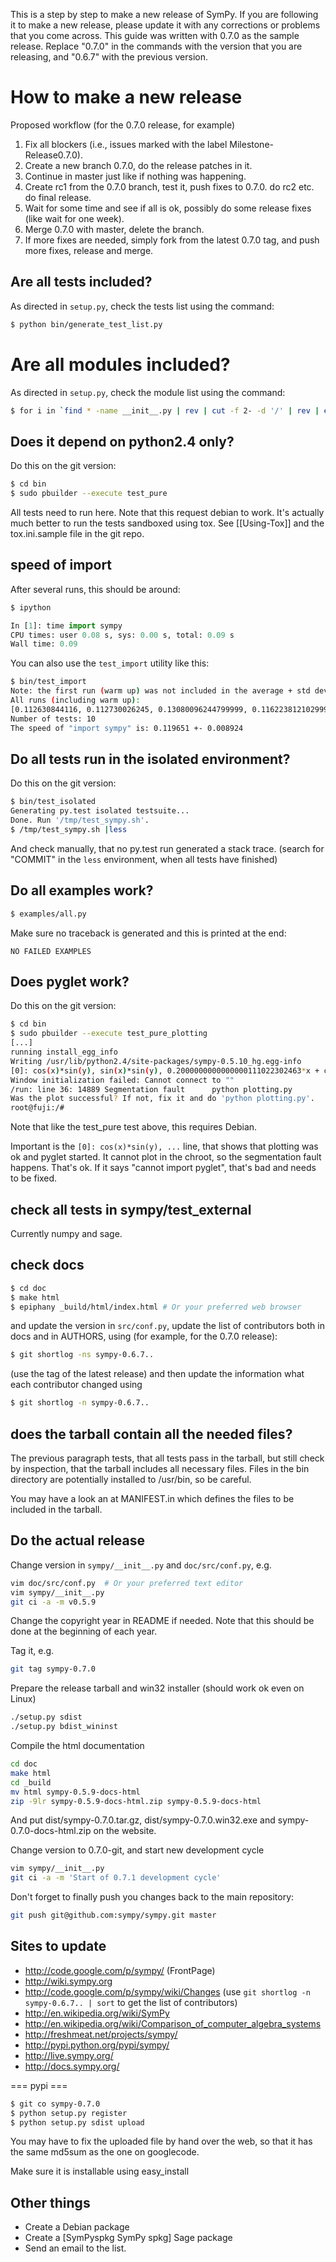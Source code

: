 This is a step by step to make a new release of SymPy.  If you are following it to make a new release, please update it with any corrections or problems that you come across.  This guide was written with 0.7.0 as the sample release.  Replace "0.7.0" in the commands with the version that you are releasing, and "0.6.7" with the previous version.

# How to make a new release 

Proposed workflow (for the 0.7.0 release, for example)

1. Fix all blockers (i.e., issues marked with the label Milestone-Release0.7.0).
2. Create a new branch 0.7.0, do the release patches in it.
3. Continue in master just like if nothing was happening.
4. Create rc1 from the 0.7.0 branch, test it, push fixes to 0.7.0. do rc2 etc. do final release.
5. Wait for some time and see if all is ok, possibly do some release fixes (like wait for one week).
6. Merge 0.7.0 with master, delete the branch.
7. If more fixes are needed, simply fork from the latest 0.7.0 tag, and push more fixes, release and merge.

## Are all tests included?

As directed in `setup.py`, check the tests list using the command:
```bash
$ python bin/generate_test_list.py
```

# Are all modules included?

As directed in `setup.py`, check the module list using the command:

```bash
$ for i in `find * -name __init__.py | rev | cut -f 2- -d '/' | rev | egrep -v "^sympy$ | thirdparty" `; do echo "'${i//\//.}',"; done | sort
```

## Does it depend on python2.4 only?

Do this on the git version:

``` bash
$ cd bin
$ sudo pbuilder --execute test_pure
```

All tests need to run here.  Note that this request debian to work.  It's actually much better to run the tests sandboxed using tox.  See [[Using-Tox]] and the tox.ini.sample file in the git repo.

## speed of import

After several runs, this should be around:

``` python
$ ipython 

In [1]: time import sympy
CPU times: user 0.08 s, sys: 0.00 s, total: 0.09 s
Wall time: 0.09
```

You can also use the `test_import` utility like this:

``` bash
$ bin/test_import 
Note: the first run (warm up) was not included in the average + std dev
All runs (including warm up):
[0.112630844116, 0.112730026245, 0.13080096244799999, 0.11622381210299999, 0.113546848297, 0.13612699508699999, 0.115744113922, 0.112670898438, 0.11331987381, 0.13219594955399999, 0.113155126572]
Number of tests: 10
The speed of "import sympy" is: 0.119651 +- 0.008924
```

## Do all tests run in the isolated environment?

Do this on the git version:

``` bash
$ bin/test_isolated 
Generating py.test isolated testsuite...
Done. Run '/tmp/test_sympy.sh'.
$ /tmp/test_sympy.sh |less
```

And check manually, that no py.test run generated a stack trace. (search for "COMMIT" in the `less` environment, when all tests have finished)

## Do all examples work?

```bash
$ examples/all.py
```

Make sure no traceback is generated and this is printed at the end:

```
NO FAILED EXAMPLES
```


## Does pyglet work?

Do this on the git version:

``` bash
$ cd bin
$ sudo pbuilder --execute test_pure_plotting
[...]
running install_egg_info
Writing /usr/lib/python2.4/site-packages/sympy-0.5.10_hg.egg-info
[0]: cos(x)*sin(y), sin(x)*sin(y), 0.2000000000000000111022302463*x + cos(y) + log(tan((1/2)*y)), 'mode=parametric'
Window initialization failed: Cannot connect to ""
/run: line 36: 14889 Segmentation fault      python plotting.py
Was the plot successful? If not, fix it and do 'python plotting.py'.
root@fuji:/# 
```

Note that like the test_pure test above, this requires Debian.  

Important is the `[0]: cos(x)*sin(y), ...` line, that shows that plotting was ok
and pyglet started. It cannot plot in the chroot, so the segmentation fault happens. That's ok. If it says "cannot import pyglet", that's bad and needs to be fixed.

## check all tests in sympy/test_external

Currently numpy and sage.

## check docs

```bash
$ cd doc
$ make html
$ epiphany _build/html/index.html # Or your preferred web browser
```

and update the version in `src/conf.py`, update the list of contributors both in docs and in AUTHORS, using (for example, for the 0.7.0 release):

```bash 
$ git shortlog -ns sympy-0.6.7..
```

(use the tag of the latest release) and then update the information what each contributor changed using 

``` bash
$ git shortlog -n sympy-0.6.7..
```

## does the tarball contain all the needed files?

The previous paragraph tests, that all tests pass in the tarball,
but still check by inspection, that the tarball includes all necessary files. Files in the bin directory are potentially installed to /usr/bin, so be careful.

You may have a look an at MANIFEST.in which defines the files to be included in the tarball.

## Do the actual release

Change version in `sympy/__init__.py` and `doc/src/conf.py`, e.g.

``` bash
vim doc/src/conf.py  # Or your preferred text editor
vim sympy/__init__.py
git ci -a -m v0.5.9
```

Change the copyright year in README if needed.  Note that this should be done at the beginning of each year.

Tag it, e.g.

```bash
git tag sympy-0.7.0
```

Prepare the release tarball and win32 installer (should work ok even on Linux)

```bash 
./setup.py sdist
./setup.py bdist_wininst
```

Compile the html documentation

```bash
cd doc
make html
cd _build
mv html sympy-0.5.9-docs-html
zip -9lr sympy-0.5.9-docs-html.zip sympy-0.5.9-docs-html
```

And put dist/sympy-0.7.0.tar.gz, dist/sympy-0.7.0.win32.exe and sympy-0.7.0-docs-html.zip on the website.

Change version to 0.7.0-git, and start new development cycle

```bash
vim sympy/__init__.py
git ci -a -m 'Start of 0.7.1 development cycle'
```


Don't forget to finally push you changes back to the main repository:

```bash
git push git@github.com:sympy/sympy.git master
```

## Sites to update

  * http://code.google.com/p/sympy/ (FrontPage)
  * http://wiki.sympy.org
  * http://code.google.com/p/sympy/wiki/Changes  (use `git shortlog -n sympy-0.6.7.. | sort` to get the list of contributors)
  * http://en.wikipedia.org/wiki/SymPy
  * http://en.wikipedia.org/wiki/Comparison_of_computer_algebra_systems
  * http://freshmeat.net/projects/sympy/
  * http://pypi.python.org/pypi/sympy/
  * http://live.sympy.org/
  * http://docs.sympy.org/

=== pypi ===

```bash
$ git co sympy-0.7.0
$ python setup.py register
$ python setup.py sdist upload
```
You may have to fix the uploaded file by hand over the web, so that it has the
same md5sum as the one on googlecode.

Make sure it is installable using easy_install


## Other things

  * Create a Debian package
  * Create a [SymPyspkg SymPy spkg] Sage package
  * Send an email to the list.